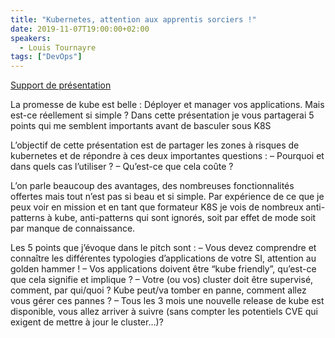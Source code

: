 ```yaml
---
title: "Kubernetes, attention aux apprentis sorciers !"
date: 2019-11-07T19:00:00+02:00
speakers:
  - Louis Tournayre
tags: ["DevOps"]
---
```


<a href="/pdf/Kubernetes_attention_aux_apprentis_magiciens.pdf" target="\_blank">Support de présentation</a>  


La promesse de kube est belle : Déployer et manager vos applications. Mais est-ce réellement si simple ?
Dans cette présentation je vous partagerai 5 points qui me semblent importants avant de basculer sous K8S

L’objectif de cette présentation est de partager les zones à risques de kubernetes et de répondre à ces deux importantes questions :
– Pourquoi et dans quels cas l’utiliser ?
– Qu’est-ce que cela coûte ?

L’on parle beaucoup des avantages, des nombreuses fonctionnalités offertes mais tout n’est pas si beau et si simple.
Par expérience de ce que je peux voir en mission et en tant que formateur K8S je vois de nombreux anti-patterns à kube, anti-patterns qui sont ignorés, soit par effet de mode soit par manque de connaissance.

Les 5 points que j’évoque dans le pitch sont :
– Vous devez comprendre et connaître les différentes typologies d’applications de votre SI, attention au golden hammer !
– Vos applications doivent être “kube friendly”, qu’est-ce que cela signifie et implique ?
– Votre (ou vos) cluster doit être supervisé, comment, par qui/quoi ?
Kube peut/va tomber en panne, comment allez vous gérer ces pannes ?
– Tous les 3 mois une nouvelle release de kube est disponible, vous allez arriver à suivre (sans compter les potentiels CVE qui exigent de mettre à jour le cluster…)?